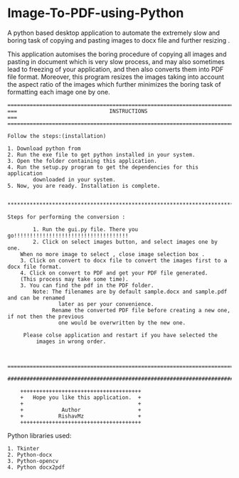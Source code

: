 # Image-To-PDF-using-Python
A python based desktop application to automate the extremely slow and boring task of copying and pasting images to docx file and further resizing .
    
    
    
This application automises the boring procedure of copying all images and pasting in document which is very slow process,
and may also sometimes lead to freezing of your application, and then also converts them into PDF file format. Moreover, this program resizes the images taking into account the aspect ratio
of the images which further minimizes the boring task of formatting each image one by one.    


    ===========================================================================================
    ===                             INSTRUCTIONS                                            ===
    ===========================================================================================

    Follow the steps:(installation)

    1. Download python from
    2. Run the exe file to get python installed in your system.
    3. Open the folder containing this application.
    4. Run the setup.py program to get the dependencies for this application
            downloaded in your system.
    5. Now, you are ready. Installation is complete.


    ********************************************************************************************
    
    Steps for performing the conversion :
     
            1. Run the gui.py file. There you go!!!!!!!!!!!!!!!!!!!!!!!!!!!!!!!!!!!!
            2. Click on select images button, and select images one by one. 
		When no more image to select , close image selection box .
	    3. Click on convert to docx file to convert the images first to a docx file format.	    
	    4. Click on convert to PDF and get your PDF file generated.
		(This process may take some time).
	    3. You can find the pdf in the PDF folder.
            Note: The filenames are by default sample.docx and sample.pdf and can be renamed  
                    later as per your convenience.
                  Rename the converted PDF file before creating a new one, if not then the previous 
                    one would be overwritten by the new one. 

	   	 Please colse application and restart if you have selected the
			 images in wrong order.
   
    
                    
    ==================================================================================================

    ##################################################################################################

        ++++++++++++++++++++++++++++++++++++++
        +   Hope you like this application.  +
        +                                    +
        +            Author                  +
        +           RishavMz                 +
        ++++++++++++++++++++++++++++++++++++++



Python libraries used:

    1. Tkinter 
    2. Python-docx
    3. Python-opencv
    4. Python docx2pdf

